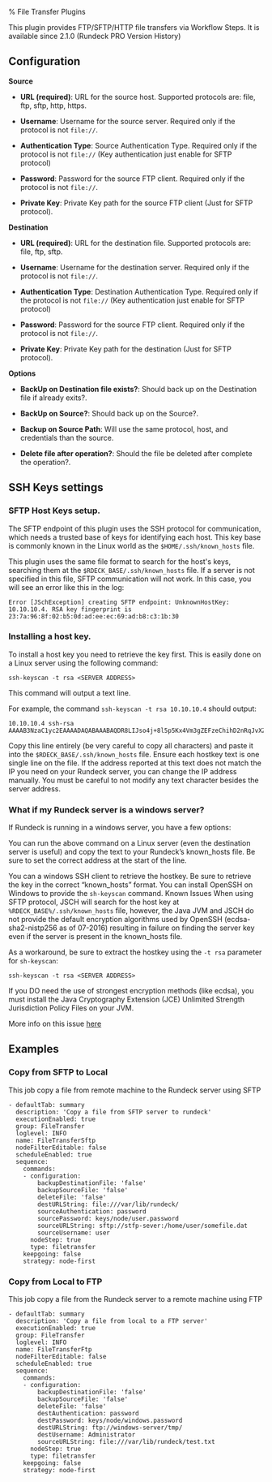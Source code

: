 % File Transfer Plugins

<!---
Original: 
http://download.rundeck.com/plugins/file-transfer-plugin.html
--->

This plugin provides FTP/SFTP/HTTP file transfers via Workflow Steps.
It is available since 2.1.0 (Rundeck PRO Version History)


## Configuration

**Source**

* **URL (required)**: URL for the source host. Supported protocols are: file, ftp, sftp, http, https.

* **Username**: Username for the source server. Required only if the protocol is not `file://`.


* **Authentication Type**: Source Authentication Type. Required only if the protocol is not `file://` (Key authentication just enable for SFTP protocol)

* **Password**: Password for the source FTP client. Required only if the protocol is not `file://`.

* **Private Key**: Private Key path for the source FTP client (Just for SFTP protocol).

**Destination**

* **URL (required)**: URL for the destination file. Supported protocols are: file, ftp, sftp.

* **Username**: Username for the destination server. Required only if the protocol is not `file://`.

* **Authentication Type**: Destination Authentication Type. Required only if the protocol is not `file://` (Key authentication just enable for SFTP protocol)

* **Password**: Password for the source FTP client. Required only if the protocol is not `file://`.

* **Private Key**: Private Key path for the destination (Just for SFTP protocol).

**Options**

* **BackUp on Destination file exists?**: Should back up on the Destination file if already exits?.

* **BackUp on Source?**: Should back up on the Source?.

* **Backup on Source Path**: Will use the same protocol, host, and credentials than the source.

* **Delete file after operation?**: Should the file be deleted after complete the operation?.
 

## SSH Keys settings
### SFTP Host Keys setup.
The SFTP endpoint of this plugin uses the SSH protocol for communication, which needs a trusted base of keys for identifying each host. 
This key base is commonly known in the Linux world as the `$HOME/.ssh/known_hosts` file.

This plugin uses the same file format to search for the host's keys, searching them at the `$RDECK_BASE/.ssh/known_hosts` file. 
If a server is not specified in this file, SFTP communication will not work. In this case, you will see an error like this in the log:

```
Error [JSchException] creating SFTP endpoint: UnknownHostKey: 10.10.10.4. RSA key fingerprint is 23:7a:96:8f:02:b5:0d:ad:ee:ec:69:ad:b8:c3:1b:30
```

### Installing a host key.
To install a host key you need to retrieve the key first. This is easily done on a Linux server using the following command:

```
ssh-keyscan -t rsa <SERVER ADDRESS>
```

This command will output a text line.

For example, the command `ssh-keyscan -t rsa 10.10.10.4` should output:

```
10.10.10.4 ssh-rsa AAAAB3NzaC1yc2EAAAADAQABAAABAQDR8LIJso4j+8l5p5Kx4Vm3gZEFzeChihD2nRqJvXZqjpo64bs6AjT8ismwTjAlzJVeFTiRW5/Kj/HAk2ipVTaNbqdwSrKBKewu0BwSWuY84VWZGC4V1R2QUS6+nMeXdi+A0BJFW3rM6uyhb+EgtyOd4ZnwKAoF01FW76zvdY3O0erwcxLZHP8y92C/Qgy+2ii8xfVGrmUNkX+neoNisMllyr+UOXzpPWFmPgyCE7r7Cptishj66XFfQI+xh5HiVL4sbnGP3jX8fC3C802znZ9XgGVENxdwIZqWfc8JzsjfHF6HD7lY/zgS5r/JcxX5Zt4gGjmzy0inJRogWCwXI1+r
```

Copy this line entirely (be very careful to copy all characters) and paste it into the `$RDECK_BASE/.ssh/known_hosts` file. 
Ensure each hostkey text is one single line on the file. If the address reported at this text does not match the IP you need on your Rundeck server, you can change the IP address manually. 
You must be careful to not modify any text character besides the server address.

### What if my Rundeck server is a windows server?

If Rundeck is running in a windows server, you have a few options:

You can run the above command on a Linux server (even the destination server is useful) and copy the text to your Rundeck’s known_hosts file.
Be sure to set the correct address at the start of the line.

You can a windows SSH client to retrieve the hostkey. Be sure to retrieve the key in the correct “known_hosts” format.
You can install OpenSSH on Windows to provide the `sh-keyscan` command.
Known Issues
When using SFTP protocol, JSCH will search for the host key at `%RDECK_BASE%/.ssh/known_hosts` file, however, the Java JVM and JSCH do not provide the default encryption algorithms used by OpenSSH (ecdsa-sha2-nistp256 as of 07-2016) resulting in failure on finding the server key even if the server is present in the known_hosts file.

As a workaround, be sure to extract the hostkey using the `-t rsa` parameter for `sh-keyscan`:

```
ssh-keyscan -t rsa <SERVER ADDRESS>
```

If you DO need the use of strongest encryption methods (like ecdsa), you must install the Java Cryptography Extension (JCE) Unlimited Strength Jurisdiction Policy Files on your JVM.

More info on this issue [here](http://stackoverflow.com/questions/30846076/jsch-algorithm-negotiation-fail)

## Examples

### Copy from SFTP to Local 

This job copy a file from remote machine to the Rundeck server using SFTP

```
- defaultTab: summary
  description: 'Copy a file from SFTP server to rundeck'
  executionEnabled: true
  group: FileTransfer
  loglevel: INFO
  name: FileTransferSftp
  nodeFilterEditable: false
  scheduleEnabled: true
  sequence:
    commands:
    - configuration:
        backupDestinationFile: 'false'
        backupSourceFile: 'false'
        deleteFile: 'false'
        destURLString: file:///var/lib/rundeck/
        sourceAuthentication: password
        sourcePassword: keys/node/user.password
        sourceURLString: sftp://stfp-sever:/home/user/somefile.dat
        sourceUsername: user
      nodeStep: true
      type: filetransfer
    keepgoing: false
    strategy: node-first
```

### Copy from Local to FTP

This job copy a file from the Rundeck server to a remote machine using FTP

```
- defaultTab: summary
  description: 'Copy a file from local to a FTP server'
  executionEnabled: true
  group: FileTransfer
  loglevel: INFO
  name: FileTransferFtp
  nodeFilterEditable: false
  scheduleEnabled: true
  sequence:
    commands:
    - configuration:
        backupDestinationFile: 'false'
        backupSourceFile: 'false'
        deleteFile: 'false'
        destAuthentication: password
        destPassword: keys/node/windows.password
        destURLString: ftp://windows-server/tmp/
        destUsername: Administrator
        sourceURLString: file:///var/lib/rundeck/test.txt
      nodeStep: true
      type: filetransfer
    keepgoing: false
    strategy: node-first

```
